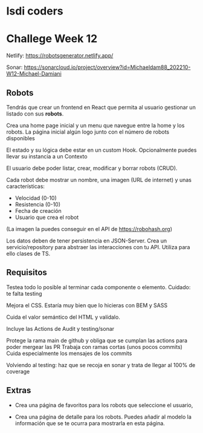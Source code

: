 # Isdi coders

# Challege Week 12

Netlify: https://robotsgenerator.netlify.app/

Sonar: https://sonarcloud.io/project/overview?id=Michaeldam88_202210-W12-Michael-Damiani

## Robots

Tendrás que crear un frontend en React que permita al usuario gestionar un listado con sus **robots**.

Crea una home page inicial y un menu que navegue entre la home y los robots.
La página inicial algún logo junto con el número de robots disponibles

El estado y su lógica debe estar en un custom Hook. Opcionalmente puedes llevar su instancia a un Contexto

El usuario debe poder listar, crear, modificar y borrar robots (CRUD).

Cada robot debe mostrar un nombre, una imagen (URL de internet) y unas características:

-   Velocidad (0-10)
-   Resistencia (0-10)
-   Fecha de creación
-   Usuario que crea el robot

(La imagen la puedes conseguir en el API de https://robohash.org)

Los datos deben de tener persistencia en JSON-Server.
Crea un servicio/repository para abstraer las interacciones con tu API.
Utiliza para ello clases de TS.

## Requisitos

Testea todo lo posible al terminar cada componente o elemento.
Cuidado: te falta testing

Mejora el CSS. Estaría muy bien que lo hicieras con BEM y SASS

Cuida el valor semántico del HTML y valídalo.

Incluye las Actions de Audit y testing/sonar

Protege la rama main de github y obliga que se cumplan las actions para poder mergear las PR
Trabaja con ramas cortas (unos pocos commits)
Cuida especialmente los mensajes de los commits

Volviendo al testing: haz que se recoja en sonar y trata de llegar al 100% de coverage

## Extras

-   Crea una página de favoritos para los robots que seleccione el usuario,

-   Crea una página de detalle para los robots.
    Puedes añadir al modelo la información que se te ocurra para mostrarla en esta página.
